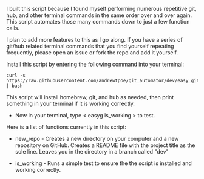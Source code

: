 I built this script because I found myself performing numerous repetitive git, hub, and other terminal commands in the same order over and over again. This script automates those many commands down to just a few function calls.

I plan to add more features to this as I go along. If you have a series of git/hub related terminal commands that you find yourself repeating frequently, please open an issue or fork the repo and add it yourself.

Install this script by entering the following command into your terminal:

```
curl -s https://raw.githubusercontent.com/andrewtpoe/git_automator/dev/easy_git_installer.sh | bash
```

This script will install homebrew, git, and hub as needed, then print something in your terminal if it is working correctly.

- Now in your terminal, type < easyg is_working > to test.


Here is a list of functions currently in this script:

* new_repo  -  Creates a new directory on your computer and a new repository on GitHub. Creates a README file with the project title as the sole line. Leaves you in the directory in a branch called "dev"

* is_working  -  Runs a simple test to ensure the the script is installed and working correctly.
